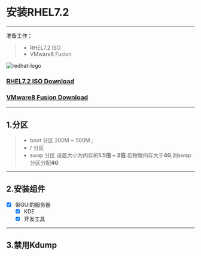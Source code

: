 # 安装RHEL7.2 

------

 准备工作：

> * RHEL7.2 ISO
> * VMware8 Fusion 



![redhat-logo](https://raw.githubusercontent.com/yarishidai/yarishidai.github.io/master/blog/2017/4%E6%9C%88/images/icon/redhat7_icon.png)


### [RHEL7.2 ISO Download](https://pan.baidu.com/s/1boX14cB)
### [VMware8 Fusion Download](https://pan.baidu.com/s/1gf3hvWZ)

------

## 1.分区

> * boot 分区 200M ~ 500M ; 
> * / 分区 
> * swap 分区 设置大小为内存的**1.5倍 ~ 2倍**.若物理内存大于**4G**,则swap分区分配**4G**

------


## 2.安装组件
- [x] 带GUI的服务器
    - [x] KDE
    - [x] 开发工具

------


## 3.禁用Kdump
